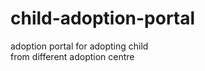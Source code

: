 # child-adoption-portal
<p1>adoption portal for adopting child </p1><br>
<p2>from different adoption centre</p2>
